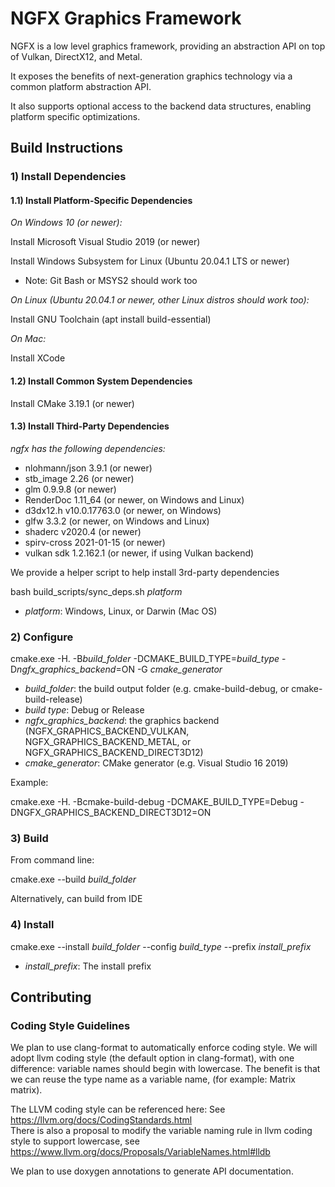 # NGFX Graphics Framework

NGFX is a low level graphics framework, providing an abstraction API on top of Vulkan, DirectX12, and Metal.

It exposes the benefits of next-generation graphics technology via a common platform abstraction API.  

It also supports optional access to the backend data structures, enabling platform specific optimizations.

## Build Instructions

### 1) Install Dependencies

#### 1.1) Install Platform-Specific Dependencies

*On Windows 10 (or newer):*

  Install Microsoft Visual Studio 2019 (or newer)

  Install Windows Subsystem for Linux (Ubuntu 20.04.1 LTS or newer)
  - Note: Git Bash or MSYS2 should work too

*On Linux (Ubuntu 20.04.1 or newer, other Linux distros should work too):*

  Install GNU Toolchain (apt install build-essential)

*On Mac:*

  Install XCode

#### 1.2) Install Common System Dependencies

Install CMake 3.19.1 (or newer)

#### 1.3) Install Third-Party Dependencies

*ngfx has the following dependencies:*

- nlohmann/json 3.9.1 (or newer)
- stb_image 2.26 (or newer)
- glm 0.9.9.8 (or newer)
- RenderDoc 1.11_64 (or newer, on Windows and Linux)
- d3dx12.h v10.0.17763.0 (or newer, on Windows)
- glfw 3.3.2 (or newer, on Windows and Linux)
- shaderc v2020.4 (or newer)
- spirv-cross 2021-01-15 (or newer)
- vulkan sdk 1.2.162.1 (or newer, if using Vulkan backend)

We provide a helper script to help install 3rd-party dependencies

bash build_scripts/sync_deps.sh *platform*
- *platform*: Windows, Linux, or Darwin (Mac OS)

### 2) Configure

cmake.exe -H. -B*build_folder* -DCMAKE_BUILD_TYPE=*build_type* -D*ngfx_graphics_backend*=ON -G *cmake_generator*
- *build_folder*: the build output folder (e.g. cmake-build-debug, or cmake-build-release)
- *build type*: Debug or Release
- *ngfx_graphics_backend*: the graphics backend (NGFX_GRAPHICS_BACKEND_VULKAN, NGFX_GRAPHICS_BACKEND_METAL, or NGFX_GRAPHICS_BACKEND_DIRECT3D12)
- *cmake_generator*: CMake generator (e.g. Visual Studio 16 2019)

Example:

cmake.exe -H. -Bcmake-build-debug -DCMAKE_BUILD_TYPE=Debug -DNGFX_GRAPHICS_BACKEND_DIRECT3D12=ON

### 3) Build

From command line: 

cmake.exe --build *build_folder*

Alternatively, can build from IDE

### 4) Install

cmake.exe --install *build_folder* --config *build_type* --prefix *install_prefix*
- *install_prefix*: The install prefix

## Contributing

### Coding Style Guidelines

We plan to use clang-format to automatically enforce coding style.
We will adopt llvm coding style (the default option in clang-format), with one difference:
variable names should begin with lowercase.
The benefit is that we can reuse the type name as a variable name, 
(for example: Matrix matrix).  

The LLVM coding style can be referenced here: See https://llvm.org/docs/CodingStandards.html  
There is also a proposal to modify the variable naming rule in llvm coding style 
to support lowercase, see https://www.llvm.org/docs/Proposals/VariableNames.html#lldb

We plan to use doxygen annotations to generate API documentation.
